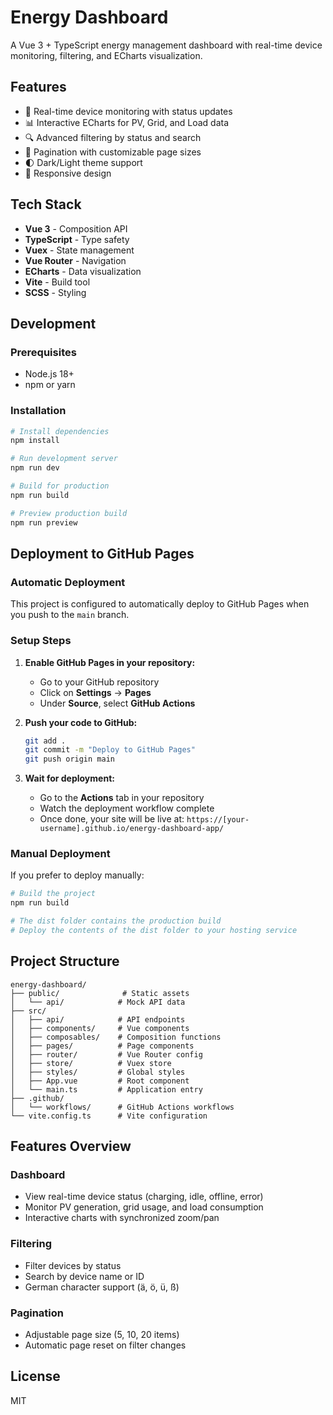 # Energy Dashboard

A Vue 3 + TypeScript energy management dashboard with real-time device monitoring, filtering, and ECharts visualization.

## Features

- 🔋 Real-time device monitoring with status updates
- 📊 Interactive ECharts for PV, Grid, and Load data
- 🔍 Advanced filtering by status and search
- 📄 Pagination with customizable page sizes
- 🌓 Dark/Light theme support
- 📱 Responsive design

## Tech Stack

- **Vue 3** - Composition API
- **TypeScript** - Type safety
- **Vuex** - State management
- **Vue Router** - Navigation
- **ECharts** - Data visualization
- **Vite** - Build tool
- **SCSS** - Styling

## Development

### Prerequisites

- Node.js 18+ 
- npm or yarn

### Installation

```bash
# Install dependencies
npm install

# Run development server
npm run dev

# Build for production
npm run build

# Preview production build
npm run preview
```

## Deployment to GitHub Pages

### Automatic Deployment

This project is configured to automatically deploy to GitHub Pages when you push to the `main` branch.

### Setup Steps

1. **Enable GitHub Pages in your repository:**
   - Go to your GitHub repository
   - Click on **Settings** → **Pages**
   - Under **Source**, select **GitHub Actions**

2. **Push your code to GitHub:**
   ```bash
   git add .
   git commit -m "Deploy to GitHub Pages"
   git push origin main
   ```

3. **Wait for deployment:**
   - Go to the **Actions** tab in your repository
   - Watch the deployment workflow complete
   - Once done, your site will be live at: `https://[your-username].github.io/energy-dashboard-app/`

### Manual Deployment

If you prefer to deploy manually:

```bash
# Build the project
npm run build

# The dist folder contains the production build
# Deploy the contents of the dist folder to your hosting service
```

## Project Structure

```
energy-dashboard/
├── public/              # Static assets
│   └── api/            # Mock API data
├── src/
│   ├── api/            # API endpoints
│   ├── components/     # Vue components
│   ├── composables/    # Composition functions
│   ├── pages/          # Page components
│   ├── router/         # Vue Router config
│   ├── store/          # Vuex store
│   ├── styles/         # Global styles
│   ├── App.vue         # Root component
│   └── main.ts         # Application entry
├── .github/
│   └── workflows/      # GitHub Actions workflows
└── vite.config.ts      # Vite configuration
```

## Features Overview

### Dashboard
- View real-time device status (charging, idle, offline, error)
- Monitor PV generation, grid usage, and load consumption
- Interactive charts with synchronized zoom/pan

### Filtering
- Filter devices by status
- Search by device name or ID
- German character support (ä, ö, ü, ß)

### Pagination
- Adjustable page size (5, 10, 20 items)
- Automatic page reset on filter changes

## License

MIT
